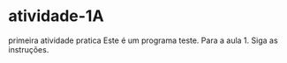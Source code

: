 # atividade-1A
primeira atividade pratica
Este é um programa teste. Para a aula 1.
Siga as instruções.
